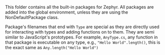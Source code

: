 This folder contains all the built-in packages for Zephyr.
All packages are added into the global environment, unless they are using the NonDefaultPackage class.

Package's filenames that end with `Type` are special as they are directly used for interacting with types and adding functions on to them.
They are semi similar to JavaScript's prototypes.
For example, `AnyType.cs`, any function in that package is executable on any type, e.g., `"Hello World".length()`, this is the exact same as `Any.length("Hello World")`
